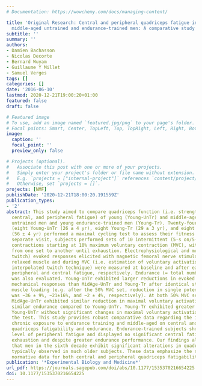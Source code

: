 ```yaml
---
# Documentation: https://wowchemy.com/docs/managing-content/

title: 'Original Research: Central and peripheral quadriceps fatigue in young and
  middle-aged untrained and endurance-trained men: A comparative study'
subtitle: ''
summary: ''
authors:
- Damien Bachasson
- Nicolas Decorte
- Bernard Wuyam
- Guillaume Y Millet
- Samuel Verges
tags: []
categories: []
date: '2016-06-10'
lastmod: 2020-12-21T19:00:20+01:00
featured: false
draft: false

# Featured image
# To use, add an image named `featured.jpg/png` to your page's folder.
# Focal points: Smart, Center, TopLeft, Top, TopRight, Left, Right, BottomLeft, Bottom, BottomRight.
image:
  caption: ''
  focal_point: ''
  preview_only: false

# Projects (optional).
#   Associate this post with one or more of your projects.
#   Simply enter your project's folder or file name without extension.
#   E.g. `projects = ["internal-project"]` references `content/project/deep-learning/index.md`.
#   Otherwise, set `projects = []`.
projects: [NMF]
publishDate: '2020-12-21T18:00:20.191559Z'
publication_types:
- '2'
abstract: This study aimed to compare quadriceps function (i.e. strength, endurance,
  central, and peripheral fatigue) of young (Young-UnTr) and middle-aged (MidAge-UnTr)
  untrained men and young endurance-trained men (Young-Tr). Twenty-four male subjects
  (eight Young-UnTr (26 ± 4 yr), eight Young-Tr (29 ± 3 yr), and eight MidAge-UnTr
  (56 ± 4 yr) performed a maximal cycling test to assess their fitness level. On a
  separate visit, subjects performed sets of 10 intermittent (5-s on/5-s off) isometric
  contractions starting at 10% maximum voluntary contraction (MVC), with 10% MVC increments
  from one set to another until exhaustion. Electrophysiological and mechanical (e.g.
  twitch) evoked responses elicited with magnetic femoral nerve stimulation in the
  relaxed muscle and during MVC (i.e. estimation of voluntary activation using the
  interpolated twitch technique) were measured at baseline and after each set to assess
  peripheral and central fatigue, respectively. Endurance (= total number of contractions)
  was also evaluated. Young-UnTr exhibited larger reductions in evoked quadriceps
  mechanical responses than MidAge-UnTr and Young-Tr after identical standardized
  muscle loading (e.g. after the 50% MVC set, reduction in single potentiated twitch
  was −36 ± 9%, −21±16%, and −2 ± 4%, respectively). At both 50% MVC set and exhaustion,
  MidAge-UnTr exhibited similar reduction in maximal voluntary activation and displayed
  similar endurance compared to Young-UnTr. Young-Tr exhibited greater endurance than
  Young-UnTr without significant changes in maximal voluntary activation throughout
  the test. This study provides robust comparative data regarding the influence of
  chronic exposure to endurance training and middle-aged on central and peripheral
  quadriceps fatigability and endurance. Endurance-trained subjects showed smaller
  level of peripheral fatigue and displayed no significant central fatigue, even at
  exhaustion and despite greater endurance performance. Our findings also demonstrate
  that men in the sixth decade exhibit significant alterations in quadriceps function
  typically observed in much older subjects. These data emphasize the need for developing
  normative data for both central and peripheral quadriceps fatigability.
publication: '*Experimental Biology and Medicine*'
url_pdf: https://journals.sagepub.com/doi/abs/10.1177/1535370216654225 https://www.ncbi.nlm.nih.gov/pmc/articles/PMC5027946/pdf/10.1177_1535370216654225.pdf
doi: 10.1177/1535370216654225
---
```

